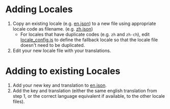 # Adding Locales

1. Copy an existing locale (e.g. [en.json](en.json)) to a new file using appropriate locale code as filename. (e.g. [zh.json](zh.json))
   * For locales that have duplicate codes (e.g. `zh` and `zh-ch`), edit [locale_config.js](locale_config.js) to define the fallback locale so that the locale file doesn't need to be duplicated.
2. Edit your new locale file with your translations.

# Adding to existing Locales

1. Add your new key and translation to [en.json](en.json).
2. Add the key and translation (either the same english translation from step 1, or the correct language equivalent if available, to the other locale files).